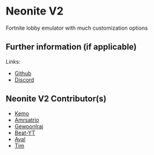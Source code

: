 # Neonite V2

Fortnite lobby emulator with much customization options

## Further information (if applicable)

Links:
 * [Github](https://github.com/NeoniteDev/neonitev2)
 * [Discord](https://discord.gg/PNdHGpNPcQ)

## Neonite V2 Contributor(s)

 * [Kemo](https://github.com/kem0o)
 * [Amrsatrio](https://github.com/Amrsatrio)
 * [GewoonIraj](https://github.com/GewoonIraj)
 * [Beat-YT](https://github.com/Beat-YT)
 * [Ayal](https://github.com/AyalX)
 * [Tim](https://github.com/timjans01)
